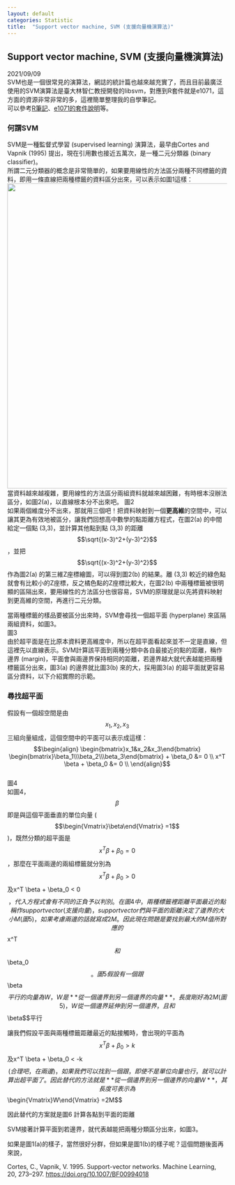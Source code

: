 ```yaml
---
layout: default
categories: Statistic
title:  "Support vector machine, SVM (支援向量機演算法)"
---  
```

## Support vector machine, SVM (支援向量機演算法)   
2021/09/09  
SVM也是一個很常見的演算法，網誌的統計篇也越來越充實了，而且目前最廣泛使用的SVM演算法是臺大林智仁教授開發的libsvm，對應到R套件就是e1071，這方面的資源非常非常的多，這裡簡單整理我的自學筆記。  
可以參考<a href="https://rpubs.com/skydome20/R-Note14-SVM-SVR" target="_blank">R筆記</a>、<a href="https://cran.r-project.org/web/packages/e1071/e1071.pdf" target="_blank">e1071的套件說明</a>等。  
  
### 何謂SVM  
SVM是一種監督式學習 (supervised learning) 演算法，最早由Cortes and Vapnik (1995) 提出，現在引用數也接近五萬次，是一種二元分類器 (binary classifier)。  
所謂二元分類器的概念是非常簡單的，如果要用線性的方法區分兩種不同標籤的資料，即用一條直線把兩種標籤的資料區分出來，可以表示如圖1這樣：   
<img src="https://lloydychuang.github.io/assets/RF1.jpg" width="700">   
當資料越來越複雜，要用線性的方法區分兩組資料就越來越困難，有時根本沒辦法區分，如圖2(a)，以直線根本分不出來吧。
圖2   
如果兩個維度分不出來，那就用三個吧！把資料映射到一個**更高維**的空間中，可以讓其更為有效地被區分，讓我們回想高中數學的點距離方程式，在圖2(a) 的中間給定一個點 (3,3)，並計算其他點到點 (3,3) 的距離$$\sqrt{(x-3)^2+(y-3)^2}$$，並把$$\sqrt{(x-3)^2+(y-3)^2}$$作為圖2(a) 的第三維Z座標繪圖，可以得到圖2(b) 的結果。離 (3,3) 較近的綠色點就會有比較小的Z座標，反之橘色點的Z座標比較大，在圖2(b) 中兩種標籤被很明顯的區隔出來，要用線性的方法區分也很容易，SVM的原理就是以先將資料映射到更高維的空間，再進行二元分類。  
  
當兩種標籤的樣品要被區分出來時，SVM會尋找一個超平面 (hyperplane) 來區隔兩組資料，如圖3。  
圖3  
由於超平面是在比原本資料更高維度中，所以在超平面看起來並不一定是直線，但這裡先以直線表示。SVM計算該平面到兩種分類中各自最接近的點的距離，稱作邊界 (margin)，平面會與兩邊界保持相同的距離，若邊界越大就代表越能把兩種標籤區分出來，圖3(a) 的邊界就比圖3(b) 來的大，採用圖3(a) 的超平面就更容易區分資料，以下介紹實際的示範。  
  
### 尋找超平面  
假設有一個超空間是由$$x_1, x_2, x_3$$三組向量組成，這個空間中的平面可以表示成這樣：  
$$\begin{align}
\begin{bmatrix}x_1&x_2&x_3\end{bmatrix} 
\begin{bmatrix}\beta_1\\\beta_2\\\beta_3\end{bmatrix} + \beta_0 &= 0 \\
x^T \beta + \beta_0 &= 0 \\
\end{align}$$  
圖4  
如圖4，$$\beta$$即是與這個平面垂直的單位向量 ($$\begin{Vmatrix}\beta\end{Vmatrix} =1$$)，既然分類的超平面是$$x^T \beta + \beta_0 = 0$$，那麼在平面兩邊的兩組標籤就分別為$$x^T \beta + \beta_0 > 0$$及x^T \beta + \beta_0 < 0$$，代入方程式會有不同的正負予以判別。  
在圖4中，兩種標籤裡距離平面最近的點稱作support vector (支援向量)，support vector們與平面的距離決定了邊界的大小M (圖5)，如果考慮兩邊的話就寫成2M。  
因此現在問題是要找到最大的M值所對應的$$x^T$$和$$\beta_0$$。  
圖5  
假設有一個跟$$\beta$$平行的向量為W，W是**從一個邊界到另一個邊界的向量**，長度剛好為2M (圖5)，W從一個邊界延伸到另一個邊界，且和$$\beta$$平行


讓我們假設平面與兩種標籤距離最近的點接觸時，會出現的平面為$$x^T \beta + \beta_0 > k$$及x^T \beta + \beta_0 < -k$$ (合理吧，在兩邊)，如果我們可以找到一個跟，即使不是單位向量也行，就可以計算出超平面了。因此替代的方法就是**從一個邊界到另一個邊界的向量W**，其長度可表示為  
$$\begin{Vmatrix}W\end{Vmatrix} =2M$$  

因此替代的方案就是圖6
計算各點到平面的距離


SVM接著計算平面到若邊界，就代表越能把兩種分類區分出來，如圖3。  
  
如果是圖1(a)的樣子，當然很好分群，但如果是圖1(b)的樣子呢？這個問題後面再來說，

Cortes, C., Vapnik, V. 1995. Support-vector networks. Machine Learning, 20, 273–297. <a href="https://doi.org/10.1007/BF00994018" target="_blank">https://doi.org/10.1007/BF00994018</a>
